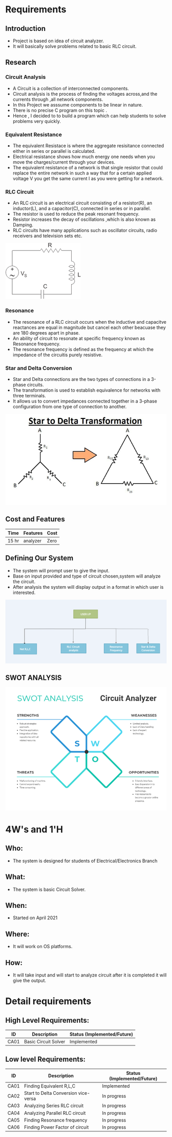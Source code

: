 # Requirements

## Introduction
 * Project is based on idea of circuit analyzer.
 * It will basically solve problems related to basic RLC circuit.

## Research

### Circuit Analysis
* A Circuit is a collection of interconnected components.
* Circuit analysis is the process of finding the voltages across,and the currents through ,all network components.
* In this Project we asssume components to be linear in nature.
* There is no precise C program on this topic .
* Hence , I decided to to build a program which can help students to solve problems very quickly.
 
### Equivalent Resistance
* The equivalent Resistace is where the aggregate resisitance connected either in series or parallel is calculated.
* Electrical resistance shows how much energy one needs when you move the charges/current through your devices.
* The equivalent resistance of a network is that single resistor that could replace the entire network in such a way that for a certain applied voltage V you get the same current I as you were getting for a network.

### RLC Circuit
* An RLC circuit is an electrical circuit consisting of a resistor(R), an inductor(L), and a capacitor(C), connected in series or in parallel.
* The resistor is used to reduce the peak resonant frequency.
* Resistor increases the decay of oscillations ,which is also known as Damping.
* RLC circuits have many applications such as oscillator circuits, radio receivers and television sets etc.


![Description](https://github.com/MohdHusainKhan/MiniProject/blob/main/1_Requirements/RLC.gif)

### Resonance
* The resonance of a RLC circuit occurs when the inductive and capacitve reactances are equal in magnitude but cancel each other beacuase they are 180 degrees apart in phase. 
* An ability of circuit to resonate at specific frequency known as Resonance frequency.
* The resonance frequency is defined as the frequency at which the impedance of the circuitis purely resistive.

### Star and Delta Conversion
* Star and Delta connections are the two types of connections in a 3-phase circuits.
* The transformation is used to establish equivalence for networks with three terminals.
* It allows us to convert impedances connected together in a 3-phase configuration from one type of connection to another.


![Description](https://github.com/MohdHusainKhan/MiniProject/blob/main/1_Requirements/star%20to%20delta.jpg)


## Cost and Features
| Time | Features | Cost |
| ---- | -------- | ---- |
|15 hr | analyzer | Zero |
## Defining Our System
* The system will prompt user to give the input.
* Base on input provided and type of circuit chosen,system will analyze the circuit.
* After analysis the system will display output in a format in which user is interested.



![Description](https://github.com/MohdHusainKhan/MiniProject/blob/main/1_Requirements/Fc.png)

## SWOT ANALYSIS
![Description](https://github.com/MohdHusainKhan/MiniProject/blob/main/1_Requirements/Swot_Analysis.png)

# 4W&#39;s and 1&#39;H

## Who:
* The system is designed for students of Electrical/Electronics Branch

## What:
* The system is basic Circuit Solver.

## When:
* Started on April 2021

## Where:
* It will work on OS platforms.

## How:
* It will take input and will start to analyze circuit after it is completed it will give the output.

# Detail requirements
## High Level Requirements:
| ID | Description | Status (Implemented/Future) |
| ---- | ----------- | --------------------------- |
| CA01 | Basic Circuit Solver | Implemented |


##  Low level Requirements:
| ID | Description | Status (Implemented/Future) |
| ---- | ----------- | --------------------------- |
| CA01 | Finding Equivalent R,L,C | Implemented |
| CA02 | Start to Delta Conversion vice-versa | In progress |
| CA03 | Analyzing Series RLC circuit | In progress |
| CA04 | Analyzing Parallel RLC circuit | In progress |
| CA05 | Finding Resonance frequency | In progress |
| CA06 | Finding Power Factor of circuit | In progress |

 
